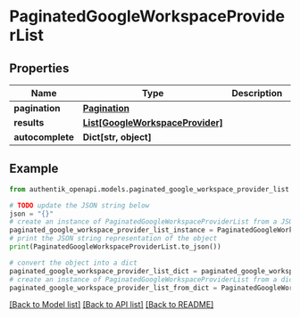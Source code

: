 # PaginatedGoogleWorkspaceProviderList


## Properties

Name | Type | Description | Notes
------------ | ------------- | ------------- | -------------
**pagination** | [**Pagination**](Pagination.md) |  | 
**results** | [**List[GoogleWorkspaceProvider]**](GoogleWorkspaceProvider.md) |  | 
**autocomplete** | **Dict[str, object]** |  | 

## Example

```python
from authentik_openapi.models.paginated_google_workspace_provider_list import PaginatedGoogleWorkspaceProviderList

# TODO update the JSON string below
json = "{}"
# create an instance of PaginatedGoogleWorkspaceProviderList from a JSON string
paginated_google_workspace_provider_list_instance = PaginatedGoogleWorkspaceProviderList.from_json(json)
# print the JSON string representation of the object
print(PaginatedGoogleWorkspaceProviderList.to_json())

# convert the object into a dict
paginated_google_workspace_provider_list_dict = paginated_google_workspace_provider_list_instance.to_dict()
# create an instance of PaginatedGoogleWorkspaceProviderList from a dict
paginated_google_workspace_provider_list_from_dict = PaginatedGoogleWorkspaceProviderList.from_dict(paginated_google_workspace_provider_list_dict)
```
[[Back to Model list]](../README.md#documentation-for-models) [[Back to API list]](../README.md#documentation-for-api-endpoints) [[Back to README]](../README.md)


